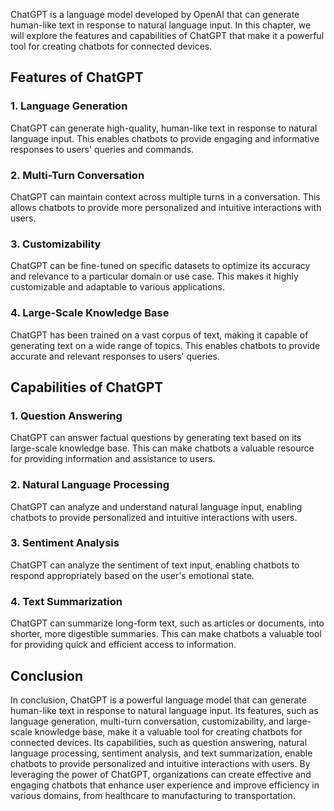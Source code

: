 
ChatGPT is a language model developed by OpenAI that can generate human-like text in response to natural language input. In this chapter, we will explore the features and capabilities of ChatGPT that make it a powerful tool for creating chatbots for connected devices.

Features of ChatGPT
-------------------

### 1. Language Generation

ChatGPT can generate high-quality, human-like text in response to natural language input. This enables chatbots to provide engaging and informative responses to users' queries and commands.

### 2. Multi-Turn Conversation

ChatGPT can maintain context across multiple turns in a conversation. This allows chatbots to provide more personalized and intuitive interactions with users.

### 3. Customizability

ChatGPT can be fine-tuned on specific datasets to optimize its accuracy and relevance to a particular domain or use case. This makes it highly customizable and adaptable to various applications.

### 4. Large-Scale Knowledge Base

ChatGPT has been trained on a vast corpus of text, making it capable of generating text on a wide range of topics. This enables chatbots to provide accurate and relevant responses to users' queries.

Capabilities of ChatGPT
-----------------------

### 1. Question Answering

ChatGPT can answer factual questions by generating text based on its large-scale knowledge base. This can make chatbots a valuable resource for providing information and assistance to users.

### 2. Natural Language Processing

ChatGPT can analyze and understand natural language input, enabling chatbots to provide personalized and intuitive interactions with users.

### 3. Sentiment Analysis

ChatGPT can analyze the sentiment of text input, enabling chatbots to respond appropriately based on the user's emotional state.

### 4. Text Summarization

ChatGPT can summarize long-form text, such as articles or documents, into shorter, more digestible summaries. This can make chatbots a valuable tool for providing quick and efficient access to information.

Conclusion
----------

In conclusion, ChatGPT is a powerful language model that can generate human-like text in response to natural language input. Its features, such as language generation, multi-turn conversation, customizability, and large-scale knowledge base, make it a valuable tool for creating chatbots for connected devices. Its capabilities, such as question answering, natural language processing, sentiment analysis, and text summarization, enable chatbots to provide personalized and intuitive interactions with users. By leveraging the power of ChatGPT, organizations can create effective and engaging chatbots that enhance user experience and improve efficiency in various domains, from healthcare to manufacturing to transportation.
